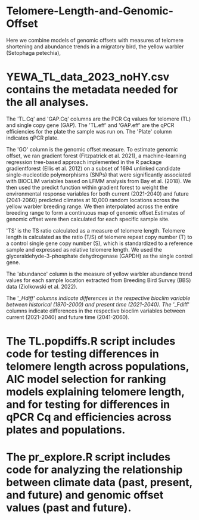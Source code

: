 # Telomere-Length-and-Genomic-Offset
Here we combine models of genomic offsets with measures of telomere shortening and abundance trends in a migratory bird, the yellow warbler (Setophaga petechia), 

# YEWA_TL_data_2023_noHY.csv contains the metadata needed for the all analyses. 
The 'TL.Cq' and 'GAP.Cq' columns are the PCR Cq values for telomere (TL) and single copy gene (GAP). The 'TL.eff' and 'GAP.eff' are the qPCR efficiencies for the plate the sample was run on. The 'Plate' column indicates qPCR plate. 

The 'GO' column is the genomic offset measure. To estimate genomic offset, we ran gradient forest (Fitzpatrick et al. 2021), a machine-learning regression tree-based approach implemented in the R package gradientforest (Ellis et al. 2012) on a subset of 1694 unlinked candidate single-nucleotide polymorphisms (SNPs) that were significantly associated with BIOCLIM variables based on LFMM analysis from Bay et al. (2018). We then used the predict function within gradient forest to weight the environmental response variables for both current (2021-2040) and future (2041-2060) predicted climates at 10,000 random locations across the yellow warbler breeding range. We then interpolated across the entire breeding range to form a continuous map of genomic offset.Estimates of genomic offset were then calculated for each specific sample site. 

'TS' is the TS ratio calculated as a measure of telomere length. Telomere length is calculated as the ratio (T/S) of telomere repeat copy number (T) to a control single gene copy number (S), which is standardized to a reference sample and expressed as relative telomere length. We used the glyceraldehyde-3-phosphate dehydrogenase (GAPDH) as the single control gene.

The 'abundance' column is the measure of yellow warbler abundance trend values for each sample location extracted from Breeding Bird Survey (BBS) data (Ziolkowski et al. 2022).

The '*_Hdiff' columns indicate differences in the respective bioclim variable between historical (1970-2000) and present time (2021-2040). The '*_Fdiff' columns indicate differences in the respective bioclim variables between current (2021-2040) and future time (2041-2060).

# The TL.popdiffs.R script includes code for testing differences in telomere length across populations, AIC model selection for ranking models explaining telomere length, and for testing for differences in qPCR Cq and efficiencies across plates and populations.

# The pr_explore.R script includes code for analyzing the relationship between climate data (past, present, and future) and genomic offset values (past and future).

